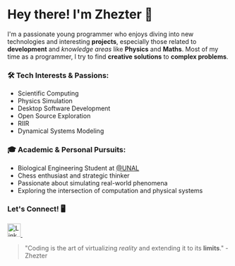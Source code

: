 # Hey there! I'm Zhezter 👋
I'm a passionate young programmer who enjoys diving into new technologies and interesting **projects**, especially those related to **development** and *knowledge areas* like **Physics** and **Maths**. Most of my time as a programmer, I try to find **creative solutions** to **complex problems**.

### 🛠 Tech Interests & Passions:
- Scientific Computing
- Physics Simulation
- Desktop Software Development
- Open Source Exploration
- RIIR
- Dynamical Systems Modeling

### 🎓 Academic & Personal Pursuits:
- Biological Engineering Student at [@UNAL](https://unal.edu.co/)
- Chess enthusiast and strategic thinker
- Passionate about simulating real-world phenomena
- Exploring the intersection of computation and physical systems

### Let's Connect! 🖥️
<div align="left">
    <a href="[www.linkedin.com/in/jj-osorio]">
        <img alt="LinkedIn" width="30px" src="https://cdn.jsdelivr.net/npm/simple-icons@v3/icons/linkedin.svg" />
    </a>
    &nbsp;
</div>

> "Coding is the art of virtualizing *reality* and extending it to its **limits**." - Zhezter

